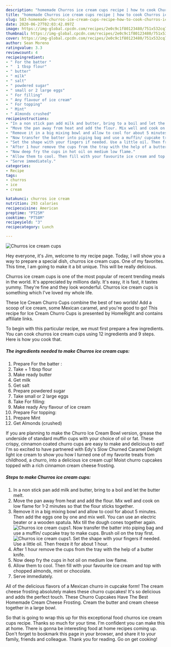 ```yaml
---
description: "homemade Churros ice cream cups recipe | how to cook Churros ice cream cups"
title: "homemade Churros ice cream cups recipe | how to cook Churros ice cream cups"
slug: 583-homemade-churros-ice-cream-cups-recipe-how-to-cook-churros-ice-cream-cups
date: 2020-06-27T02:03:42.097Z
image: https://img-global.cpcdn.com/recipes/2e0c9c1f80123480/751x532cq70/churros-ice-cream-cups-recipe-main-photo.jpg
thumbnail: https://img-global.cpcdn.com/recipes/2e0c9c1f80123480/751x532cq70/churros-ice-cream-cups-recipe-main-photo.jpg
cover: https://img-global.cpcdn.com/recipes/2e0c9c1f80123480/751x532cq70/churros-ice-cream-cups-recipe-main-photo.jpg
author: Sean Moreno
ratingvalue: 3.3
reviewcount: 4
recipeingredient:
- " For the batter "
- "  1 tbsp flour"
- " butter"
- " milk"
- " salt"
- " powdered sugar"
- " small or 2 large eggs"
- " For filling"
- " Any flavour of ice cream"
- " For topping"
- " Mint"
- " Almonds crushed"
recipeinstructions:
- "In a non stick pan add milk and butter, bring to a boil and let the butter melt."
- "Move the pan away from heat and add the flour. Mix well and cook on low flame for 1-2 minutes so that the flour sticks together."
- "Remove it in a big mixing bowl and allow to cool for about 5 minutes. Then add the eggs one by one and mix well. You can use an electric beater or a wooden spatula. Mix till the dough cones together again."
- "Now transfer the batter into piping bag and use a muffin/ cupcake tray to make cups. Brush oil on the tray first."
- "Set the shape with your fingers if needed. Use a little oil. Then freeze it for about 1 hour."
- "After 1 hour remove the cups from the tray with the help of a butter knife."
- "Now deep fry the cups in hot oil on medium low flame."
- "Allow them to cool. Then fill with your favourite ice cream and top with chopped almonds, mint or chocolate."
- "Serve immediately."
categories:
- Recipe
tags:
- churros
- ice
- cream

katakunci: churros ice cream 
nutrition: 293 calories
recipecuisine: American
preptime: "PT25M"
cooktime: "PT58M"
recipeyield: "3"
recipecategory: Lunch

---
```



![Churros ice cream cups](https://img-global.cpcdn.com/recipes/2e0c9c1f80123480/751x532cq70/churros-ice-cream-cups-recipe-main-photo.jpg)

Hey everyone, it's Jim, welcome to my recipe page. Today, I will show you a way to prepare a special dish, churros ice cream cups. One of my favorites. This time, I am going to make it a bit unique. This will be really delicious.

Churros ice cream cups is one of the most popular of recent trending meals in the world. It's appreciated by millions daily. It's easy, it is fast, it tastes yummy. They're fine and they look wonderful. Churros ice cream cups is something which I've loved my whole life.

These Ice Cream Churro Cups combine the best of two worlds! Add a scoop of ice cream, some Mexican caramel, and you&#39;re good to go! This recipe for Ice Cream Churro Cups is presented by HomeRight and contains affiliate links.


To begin with this particular recipe, we must first prepare a few ingredients. You can cook churros ice cream cups using 12 ingredients and 9 steps. Here is how you cook that.

<!--inarticleads1-->

##### The ingredients needed to make Churros ice cream cups:

1. Prepare  For the batter :
1. Take  + 1 tbsp flour
1. Make ready  butter
1. Get  milk
1. Get  salt
1. Prepare  powdered sugar
1. Take  small or 2 large eggs
1. Take  For filling:
1. Make ready  Any flavour of ice cream
1. Prepare  For topping:
1. Prepare  Mint
1. Get  Almonds (crushed)


If you are planning to make the Churro Ice Cream Bowl version, grease the underside of standard muffin cups with your choice of oil or fat. These crispy, cinnamon coated churro cups are easy to make and delicious to eat! I&#39;m so excited to have partnered with Edy&#39;s Slow Churned Caramel Delight light ice cream to show you how I turned one of my favorite treats from childhood, a churro, into a delicious ice cream cup! Moist churro cupcakes topped with a rich cinnamon cream cheese frosting. 

<!--inarticleads2-->

##### Steps to make Churros ice cream cups:

1. In a non stick pan add milk and butter, bring to a boil and let the butter melt.
1. Move the pan away from heat and add the flour. Mix well and cook on low flame for 1-2 minutes so that the flour sticks together.
1. Remove it in a big mixing bowl and allow to cool for about 5 minutes. Then add the eggs one by one and mix well. You can use an electric beater or a wooden spatula. Mix till the dough cones together again.
<img src="//assets-global.cpcdn.com/assets/icons/button_play-2c75c40dde080a61004c1f40b05d8f140eaff45d7e9e6481dc71c63d2e7c4909.png" alt="Churros ice cream cups">1. Now transfer the batter into piping bag and use a muffin/ cupcake tray to make cups. Brush oil on the tray first.
<img src="//assets-global.cpcdn.com/assets/icons/button_play-2c75c40dde080a61004c1f40b05d8f140eaff45d7e9e6481dc71c63d2e7c4909.png" alt="Churros ice cream cups">1. Set the shape with your fingers if needed. Use a little oil. Then freeze it for about 1 hour.
1. After 1 hour remove the cups from the tray with the help of a butter knife.
1. Now deep fry the cups in hot oil on medium low flame.
1. Allow them to cool. Then fill with your favourite ice cream and top with chopped almonds, mint or chocolate.
1. Serve immediately.


All of the delicious flavors of a Mexican churro in cupcake form! The cream cheese frosting absolutely makes these churro cupcakes! It&#39;s so delicious and adds the perfect touch. These Churro Cupcakes Have The Best Homemade Cream Cheese Frosting. Cream the butter and cream cheese together in a large bowl. 

So that is going to wrap this up for this exceptional food churros ice cream cups recipe. Thanks so much for your time. I'm confident you can make this at home. There is gonna be interesting food at home recipes coming up. Don't forget to bookmark this page in your browser, and share it to your family, friends and colleague. Thank you for reading. Go on get cooking!
